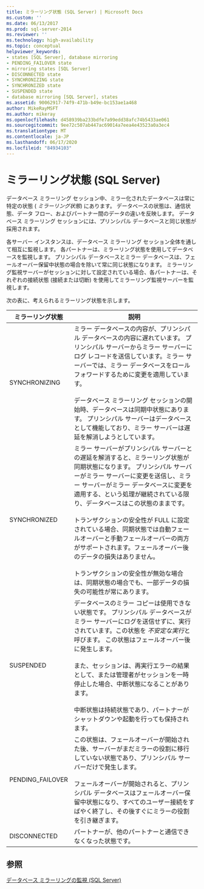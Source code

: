 ```yaml
---
title: ミラーリング状態 (SQL Server) | Microsoft Docs
ms.custom: ''
ms.date: 06/13/2017
ms.prod: sql-server-2014
ms.reviewer: ''
ms.technology: high-availability
ms.topic: conceptual
helpviewer_keywords:
- states [SQL Server], database mirroring
- PENDING_FAILOVER state
- mirroring states [SQL Server]
- DISCONNECTED state
- SYNCHRONIZING state
- SYNCHRONIZED state
- SUSPENDED state
- database mirroring [SQL Server], states
ms.assetid: 90062917-74f9-471b-b49e-bc153ae1a468
author: MikeRayMSFT
ms.author: mikeray
ms.openlocfilehash: d458939ba233bdfe7a99edd38afc74b5433ae061
ms.sourcegitcommit: 9ee72c507ab447ac69014a7eea4e43523a0a3ec4
ms.translationtype: MT
ms.contentlocale: ja-JP
ms.lasthandoff: 06/17/2020
ms.locfileid: "84934103"
---
```

# <a name="mirroring-states-sql-server"></a>ミラーリング状態 (SQL Server)
  データベース ミラーリング セッション中、ミラー化されたデータベースは常に特定の状態 ( *ミラーリング状態*) にあります。 データベースの状態は、通信状態、データ フロー、およびパートナー間のデータの違いを反映します。 データベース ミラーリング セッションには、プリンシパル データベースと同じ状態が採用されます。  
  
 各サーバー インスタンスは、データベース ミラーリング セッション全体を通して相互に監視します。 各パートナーは、ミラーリング状態を使用してデータベースを監視します。 プリンシパル データベースとミラー データベースは、フェールオーバー保留中状態の場合を除いて常に同じ状態になります。 ミラーリング監視サーバーがセッションに対して設定されている場合、各パートナーは、それぞれの接続状態 (接続または切断) を使用してミラーリング監視サーバーを監視します。  
  
 次の表に、考えられるミラーリング状態を示します。  
  
|ミラーリング状態|説明|  
|---------------------|-----------------|  
|SYNCHRONIZING|ミラー データベースの内容が、プリンシパル データベースの内容に遅れています。 プリンシパル サーバーからミラー サーバーにログ レコードを送信しています。ミラー サーバーでは、ミラー データベースをロールフォワードするために変更を適用しています。<br /><br /> データベース ミラーリング セッションの開始時、データベースは同期中状態にあります。 プリンシパル サーバーはデータベースとして機能しており、ミラー サーバーは遅延を解消しようとしています。|  
|SYNCHRONIZED|ミラー サーバーがプリンシパル サーバーとの遅延を解消すると、ミラーリング状態が同期状態になります。 プリンシパル サーバーがミラー サーバーに変更を送信し、ミラー サーバーがミラー データベースに変更を適用する、という処理が継続されている限り、データベースはこの状態のままです。<br /><br /> トランザクションの安全性が FULL に設定されている場合、同期状態では自動フェールオーバーと手動フェールオーバーの両方がサポートされます。フェールオーバー後のデータの損失はありません。<br /><br /> トランザクションの安全性が無効な場合は、同期状態の場合でも、一部データの損失の可能性が常にあります。|  
|SUSPENDED|データベースのミラー コピーは使用できない状態です。 プリンシパル データベースがミラー サーバーにログを送信せずに、実行されています。この状態を *不安定な実行*と呼びます。 この状態はフェールオーバー後に発生します。<br /><br /> また、セッションは、再実行エラーの結果として、または管理者がセッションを一時停止した場合、中断状態になることがあります。<br /><br /> 中断状態は持続状態であり、パートナーがシャットダウンや起動を行っても保持されます。|  
|PENDING_FAILOVER|この状態は、フェールオーバーが開始された後、サーバーがまだミラーの役割に移行していない状態であり、プリンシパル サーバーだけで発生します。<br /><br /> フェールオーバーが開始されると、プリンシパル データベースはフェールオーバー保留中状態になり、すべてのユーザー接続をすばやく終了し、その後すぐにミラーの役割を引き継ぎます。|  
|DISCONNECTED|パートナーが、他のパートナーと通信できなくなった状態です。|  
  
## <a name="see-also"></a>参照  
 [データベース ミラーリングの監視 &#40;SQL Server&#41;](database-mirroring-sql-server.md)  
  
  
